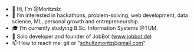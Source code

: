 - 👋 Hi, I’m @Moritzslz
- 👀 I’m interested in hackathons, problem-solving, web development, data science, ML, personal growth and entrepreneurship.
- 🎓 I’m currently studying B.Sc. Information Systems @TUM.
- 🤖 Solo developer and founder of JobBot (www.jobbot.de)
- 📫 How to reach me: git or "schultzmoritz@gmail.com".
